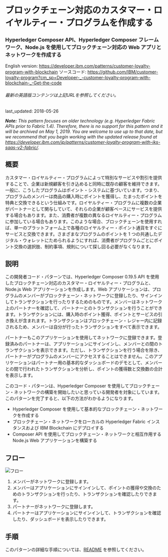 # ブロックチェーン対応のカスタマー・ロイヤルティー・プログラムを作成する

### Hyperledger Composer API、Hyperledger Composer フレームワーク、Node.js を使用してブロックチェーン対応の Web アプリとネットワークを作成する

English version: https://developer.ibm.com/patterns/customer-loyalty-program-with-blockchain
  ソースコード: https://github.com/IBM/customer-loyalty-program?cm_sp=Developer-_-customer-loyalty-program-with-blockchain-_-Get-the-code

###### 最新の英語版コンテンツは上記URLを参照してください。
last_updated: 2018-05-26

 
_**Note:** This pattern focuses on older technology (e.g. Hyperledger Fabric APIs prior to Fabric 1.4). Therefore, there is no support for this pattern and it will be archived on May 1, 2019. You are welcome to use up to that date, but we recommend that you begin working with the updated release found at https://developer.ibm.com/jp/patterns/customer-loyalty-program-with-iks-saas-v2-fabric/._

## 概要

カスタマー・ロイヤルティー・プログラムによって特別なサービスや割引を提供することで、企業は新規顧客を引き込めると同時に既存の顧客を維持できます。一般に、こうしたプログラムはポイント・システムに基づいています。つまり、プログラムのメンバーは商品の購入時にポイントを獲得し、たまったポイントを特典と交換できるという仕組みです。ロイヤルティー・プログラムに複数の企業がパートナーとして関与していて、それらの企業が顧客ベースにサービスを提供する場合もあります。また、消費者が複数の異なるロイヤルティー・プログラムに参加している場合もあります。このような場合、ブロックチェーンを使用すれば、単一のプラットフォーム上で各種のロイヤルティー・ポイント通貨をすぐにサービスと交換できます。さまざまなプログラムのポイントを 1 つの共通したデジタル・ウォレットにためられるようにすれば、消費者がプログラムごとにポイント交換の選択肢、制約事項、規則について探し回る必要がなくなります。

## 説明

この開発者コード・パターンでは、Hyperledger Composer 0.19.5 API を使用したブロックチェーン対応のカスタマー・ロイヤルティー・プログラムと、Node.js Web アプリケーションを作成します。Web アプリケーションは、プログラムのメンバーがブロックチェーン・ネットワークに登録したり、サインインしてトランザクションを行ったりするためのものです。メンバーはネットワーク上のパートナーを確認して、パートナーとのトランザクションを行うことができます。トランザクションには、購入時のポイント獲得、ポイントとサービスの引き換えが含まれます。トランザクションはブロックチェーン・レジャー内に記録されるため、メンバーは自分が行ったトランザクションをすべて表示できます。

パートナーもこのアプリケーションを使用してネットワークに登録できます。登録済みのパートナーは、アプリケーションにサインインし、メンバーとの間のトランザクションを表示できます。ただし、トランザクションを行う場合を除き、パートナーがプログラムのメンバーにアクセスすることはできません。このアプリケーションはパートナー用の基本的なダッシュボードのデモとして、メンバーとの間で行われたトランザクションを分析し、ポイントの獲得数と交換数の合計を表示します。

このコード・パターンは、Hyperledger Composer を使用してブロックチェーン・ネットワークの構築を開始したいと思っている開発者を対象にしています。このパターンを完了すると、以下の方法がわかるようになります。

* Hyperledger Composer を使用して基本的なブロックチェーン・ネットワークを作成する
* ブロックチェーン・ネットワークをローカルの Hyperledger Fabric インスタンスおよび IBM Blockchain にデプロイする
*  Composer API を使用してブロックチェーン・ネットワークと相互作用する Node.js Web アプリケーションを構築する

## フロー

![フロー](../../images/arch-customer-loyalty.png)

1. メンバーがネットワークに登録します。
2. メンバーはアプリケーションにサインインして、ポイントの獲得や交換のためのトランザクションを行ったり、トランザクションを確認したりできます。
3. パートナーがネットワークに登録します。
4. パートナーはアプリケーションにサインインして、トランザクションを確認したり、ダッシュボードを表示したりできます。

## 手順

このパターンの詳細な手順については、[README](https://github.com/IBM/customer-loyalty-program) を参照してください。
